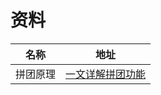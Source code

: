 # 资料

| 名称     | 地址                                                        |
| -------- | ----------------------------------------------------------- |
| 拼团原理 | [一文详解拼团功能](https://www.woshipm.com/pd/5284657.html) |

